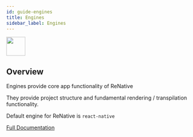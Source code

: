 ```yaml
---
id: guide-engines
title: Engines
sidebar_label: Engines
---
```


<img src="https://renative.org/img/ic_engine.png" width=50 height=50 />

## Overview

Engines provide core app functionality of ReNative

They provide project structure and fundamental rendering / transpilation functionality.

Default engine for ReNative is `react-native`

[Full Documentation](engine-rn.md)
